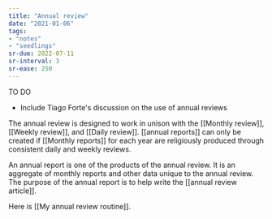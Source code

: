 ```yaml
---
title: "Annual review"
date: "2021-01-06"
tags:
- "notes"
- "seedlings"
sr-due: 2022-07-11
sr-interval: 3
sr-ease: 250
---
```

TO DO

- Include Tiago Forte's discussion on the use of annual reviews

The annual review is designed to work in unison with the [[Monthly review]], [[Weekly review]], and [[Daily review]]. [[annual reports]] can only be created if [[Monthly reports]] for each year are religiously produced through consistent daily and weekly reviews.

An annual report is one of the products of the annual review. It is an aggregate of monthly reports and other data unique to the annual review. The purpose of the annual report is to help write the [[annual review article]].

Here is [[My annual review routine]].


